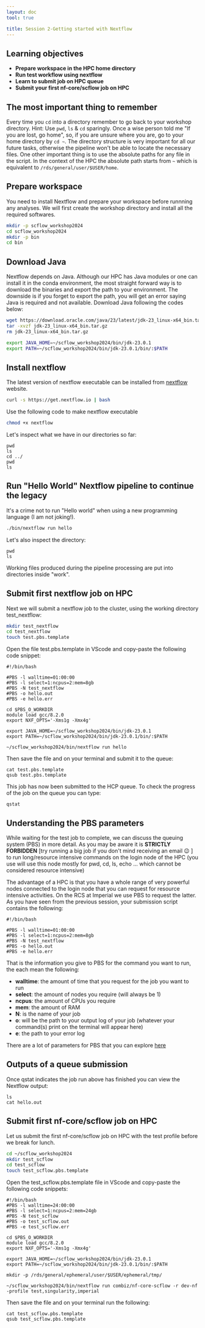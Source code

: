 ```yaml
---
layout: doc
tool: true

title: Session 2-Getting started with Nextflow
---
```


## Learning objectives

* **Prepare workspace in the HPC home directory**
* **Run test workflow using nextflow**
* **Learn to submit job on HPC queue**
* **Submit your first nf-core/scflow job on HPC**


## The most important thing to remember

Every time you `cd` into a directory remember to go back to your workshop directory. Hint: Use `pwd`, `ls` & `cd` sparingly. Once a wise person told me "If you are lost, go home", so, if you are unsure where you are, go to your home directory by `cd ~`. The directory structure is very important for all our future tasks, otherwise the pipeline won't be able to locate the necessary files. One other important thing is to use the absolute paths for any file in the script. In the context of the HPC the absolute path starts from `~` which is equivalent to `/rds/general/user/$USER/home`.

## Prepare workspace

You need to install Nextflow and prepare your workspace before runnning any analyses. We will first create the workshop directory and install all the required softwares. 

```bash
mkdir -p scflow_workshop2024
cd scflow_workshop2024
mkdir -p bin
cd bin
```

## Download Java 

Nextflow depends on Java. Although our HPC has Java modules or one can install it in the conda environment, the most straight forward way is to download the binaries and export the path to your environment. The downside is if you forget to export the path, you will get an error saying Java is required and not available. Download Java following the codes below:

```bash
wget https://download.oracle.com/java/23/latest/jdk-23_linux-x64_bin.tar.gz
tar -xvzf jdk-23_linux-x64_bin.tar.gz
rm jdk-23_linux-x64_bin.tar.gz 

export JAVA_HOME=~/scflow_workshop2024/bin/jdk-23.0.1
export PATH=~/scflow_workshop2024/bin/jdk-23.0.1/bin/:$PATH
```

## Install nextflow

The latest version of nextflow executable can be installed from [nextflow](https://www.nextflow.io/docs/latest/install.html) website.

```bash
curl -s https://get.nextflow.io | bash
```

Use the following code to make nextflow executable

```bash
chmod +x nextflow
```

Let's inspect what we have in our directories so far:

```
pwd
ls
cd ../
pwd
ls
```

## Run "Hello World" Nextflow pipeline to continue the legacy

It's a crime not to run "Hello world" when using a new programming language (I am not joking!).

```bash
./bin/nextflow run hello
```

Let's also inspect the directory:

```
pwd
ls
```

Working files produced during the pipeline processing are put into  directories inside "work". 

## Submit first nextflow job on HPC

Next we will submit a nextflow job to the cluster, using the working directory test_nextflow:

```bash
mkdir test_nextflow
cd test_nextflow
touch test.pbs.template
```

Open the file test.pbs.template in VScode and copy-paste the following code snippet:

```
#!/bin/bash

#PBS -l walltime=01:00:00
#PBS -l select=1:ncpus=2:mem=8gb
#PBS -N test_nextflow
#PBS -o hello.out
#PBS -e hello.err

cd $PBS_O_WORKDIR
module load gcc/8.2.0
export NXF_OPTS='-Xms1g -Xmx4g'

export JAVA_HOME=~/scflow_workshop2024/bin/jdk-23.0.1
export PATH=~/scflow_workshop2024/bin/jdk-23.0.1/bin/:$PATH

~/scflow_workshop2024/bin/nextflow run hello
```

Then save the file and on your terminal and submit it to the queue:

```
cat test.pbs.template
qsub test.pbs.template
```
This job has now been submitted to the HCP queue.  To check the progress of the job on the queue you can type:

```
qstat
```

## Understanding the PBS parameters

While waiting for the test job to complete, we can discuss the queuing system (PBS) in more detail. As you may be aware it is **STRICTLY FORBIDDEN** [try running a big job if you don't mind receiving an email 😉 ] to run long/resource intensive commands on the login node of the HPC (you use will use this node mostly for pwd, cd, ls, echo ... which cannot be considered resource intensive)

The advantage of a HPC is that you have a whole range of very powerful nodes connected to the login node that you can request for resource intensive activities. On the RCS at Imperial we use PBS to request the latter. As you have seen from the previous session, your submission script contains the following:

```
#!/bin/bash

#PBS -l walltime=01:00:00
#PBS -l select=1:ncpus=2:mem=8gb
#PBS -N test_nextflow
#PBS -o hello.out
#PBS -e hello.err
```

That is the information you give to PBS for the command you want to run, the each mean the following:
- **walltime**: the amount of time that you request for the job you want to run
- **select**: the amount of nodes you require (will always be 1)
- **ncpus**: the amount of CPUs you require
- **mem**: the amount of RAM 
- **N**: is the name of your job
- **o**: will be the path to your output log of your job (whatever your command(s) print on the terminal will appear here)
- **e**: the path to your error log

There are a lot of parameters for PBS that you can explore [here]( https://albertsk.org/wp-content/uploads/2011/12/pbs.pdf )

## Outputs of a queue submission

Once qstat indicates the job run above has finished you can view the Nextflow output:

```
ls
cat hello.out

```

## Submit first nf-core/scflow job on HPC

Let us submit the first nf-core/scflow job on HPC with the test profile before we break for lunch. 

```bash
cd ~/scflow_workshop2024
mkdir test_scflow
cd test_scflow
touch test_scflow.pbs.template
```
Open the test_scflow.pbs.template file in VScode and copy-paste the following code snippets:

```
#!/bin/bash
#PBS -l walltime=24:00:00
#PBS -l select=1:ncpus=2:mem=24gb
#PBS -N test_scflow
#PBS -o test_scflow.out
#PBS -e test_scflow.err

cd $PBS_O_WORKDIR
module load gcc/8.2.0
export NXF_OPTS='-Xms1g -Xmx4g'

export JAVA_HOME=~/scflow_workshop2024/bin/jdk-23.0.1
export PATH=~/scflow_workshop2024/bin/jdk-23.0.1/bin/:$PATH

mkdir -p /rds/general/ephemeral/user/$USER/ephemeral/tmp/

~/scflow_workshop2024/bin/nextflow run combiz/nf-core-scflow -r dev-nf -profile test,singularity,imperial
```

Then save the file and on your terminal run the following:

```
cat test_scflow.pbs.template
qsub test_scflow.pbs.template
```